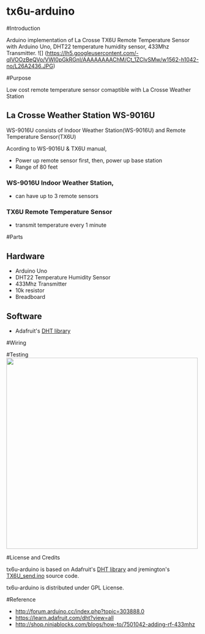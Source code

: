 # tx6u-arduino

#Introduction

Arduino implementation of La Crosse TX6U Remote Temperature Sensor with Arduino Uno, DHT22 temperature humidity sensor, 433Mhz Transmitter.
![]
(https://lh5.googleusercontent.com/-qIVOOzBeQVo/VWI0pGkRGnI/AAAAAAAAChM/Ct_1ZClvSMw/w1562-h1042-no/L26A2436.JPG)

#Purpose

Low cost remote temperature sensor comaptible with La Crosse Weather Station

## La Crosse Weather Station WS-9016U

WS-9016U consists of Indoor Weather Station(WS-9016U) and Remote Temperature Sensor(TX6U)

Acording to WS-9016U & TX6U manual, 

- Power up remote sensor first, then, power up base station
- Range of 80 feet
 
### WS-9016U Indoor Weather Station,

- can have up to 3 remote sensors

### TX6U Remote Temperature Sensor

- transmit temperature every 1 minute

#Parts

## Hardware
- Arduino Uno
- DHT22 Temperature Humidity Sensor
- 433Mhz Transmitter
- 10k resistor
- Breadboard

## Software
- Adafruit's [DHT library](https://learn.adafruit.com/dht?view=all)

#Wiring

#Testing
<img src="https://lh3.googleusercontent.com/-VZ71K9ljQiw/VWI7aLff35I/AAAAAAAACio/orYc6GPfWn0/w844-h1358-no/L26A2455.JPG" height="500">

#License and Credits

tx6u-arduino is based on Adafruit's [DHT library](https://learn.adafruit.com/dht?view=all) and jremington's [TX6U_send.ino](http://forum.arduino.cc/index.php?topic=303888.0) source code.

tx6u-arduino is distributed under GPL License.

#Reference

- http://forum.arduino.cc/index.php?topic=303888.0
- https://learn.adafruit.com/dht?view=all
- http://shop.ninjablocks.com/blogs/how-to/7501042-adding-rf-433mhz
